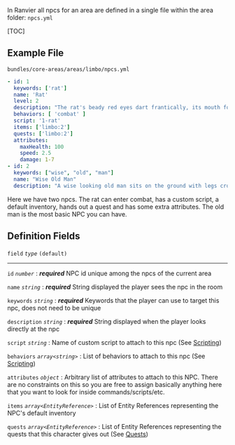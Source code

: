 In Ranvier all npcs for an area are defined in a single file within the area folder: `npcs.yml`

[TOC]

## Example File

`bundles/core-areas/areas/limbo/npcs.yml`
``` yaml
- id: 1
  keywords: ['rat']
  name: 'Rat'
  level: 2
  description: "The rat's beady red eyes dart frantically, its mouth foaming as it scampers about."
  behaviors: [ 'combat' ]
  script: '1-rat'
  items: ['limbo:2']
  quests: ['limbo:2']
  attributes:
    maxHealth: 100
    speed: 2.5
    damage: 1-7
- id: 2
  keywords: ["wise", "old", "man"]
  name: "Wise Old Man"
  description: "A wise looking old man sits on the ground with legs crossed."
```

Here we have two npcs. The rat can enter combat, has a custom script, a default inventory, hands out a quest and has some extra attributes. The old man is the most basic NPC you can have.

## Definition Fields

`field` _`type`_ `(default)`

----

`id` _`number`_
:    ***required*** NPC id unique among the npcs of the current area

`name` _`string`_
:    ***required*** String displayed the player sees the npc in the room

`keywords` _`string`_
:    ***required*** Keywords that the player can use to target this npc, does not need to be unique

`description` _`string`_
:    ***required*** String displayed when the player looks directly at the npc

`script` _`string`_
:    Name of custom script to attach to this npc (See [Scripting](scripting.md))

`behaviors` _`array<string>`_
:    List of behaviors to attach to this npc (See [Scripting](scripting.md))

`attributes` _`object`_
:    Arbitrary list of attributes to attach to this NPC. There are no constraints on this so you are free to assign basically anything here that you want to look for inside commands/scripts/etc.

`items` _`array<EntityReference>`_
:    List of Entity References representing the NPC's default inventory

`quests` _`array<EntityReference>`_
:    List of Entity References representing the quests that this character gives out (See [Quests](quests.md))
